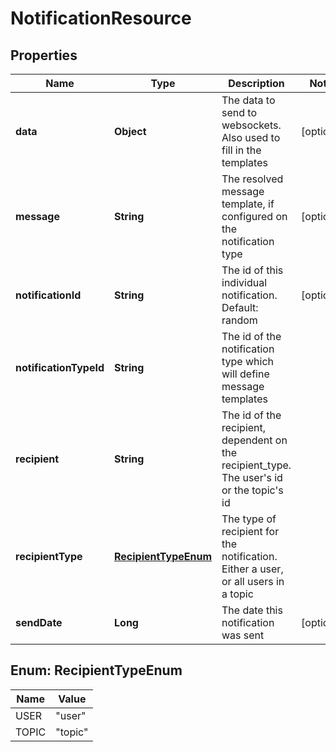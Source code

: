 
# NotificationResource

## Properties
Name | Type | Description | Notes
------------ | ------------- | ------------- | -------------
**data** | **Object** | The data to send to websockets. Also used to fill in the templates |  [optional]
**message** | **String** | The resolved message template, if configured on the notification type |  [optional]
**notificationId** | **String** | The id of this individual notification. Default: random |  [optional]
**notificationTypeId** | **String** | The id of the notification type which will define message templates | 
**recipient** | **String** | The id of the recipient, dependent on the recipient_type. The user&#39;s id or the topic&#39;s id | 
**recipientType** | [**RecipientTypeEnum**](#RecipientTypeEnum) | The type of recipient for the notification. Either a user, or all users in a topic | 
**sendDate** | **Long** | The date this notification was sent |  [optional]


<a name="RecipientTypeEnum"></a>
## Enum: RecipientTypeEnum
Name | Value
---- | -----
USER | &quot;user&quot;
TOPIC | &quot;topic&quot;



